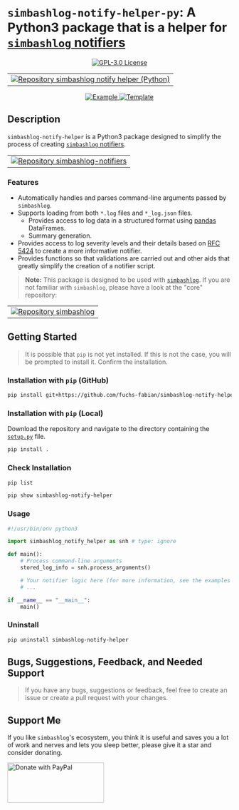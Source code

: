 # `simbashlog-notify-helper-py`: A Python3 package that is a helper for [`simbashlog` notifiers](https://github.com/fuchs-fabian/simbashlog-notifiers)

<p align="center">
  <a href="./LICENSE">
    <img alt="GPL-3.0 License" src="https://img.shields.io/badge/GitHub-GPL--3.0-informational">
  </a>
</p>

<div align="center">
  <table>
    <tr>
      <td>
        <a href="https://github.com/fuchs-fabian/simbashlog-notify-helper-py">
          <img src="https://github-readme-stats.vercel.app/api/pin/?username=fuchs-fabian&repo=simbashlog-notify-helper-py&theme=holi&hide_border=true&border_radius=10" alt="Repository simbashlog notify helper (Python)"/>
        </a>
      </td>
    </tr>
  </table>
</div>

<p align="center">
  <a href="https://github.com/fuchs-fabian/simbashlog-notify-helper-py/blob/main/examples/example.py">
    <img alt="Example" src="https://img.shields.io/website?down_message=offline&label=example&up_color=007aff&up_message=online&url=https%3A%2F%2Fgithub.com%2Ffuchs-fabian%2Fsimbashlog-notify-helper-py%2Fblob%2Fmain%2Fexamples%2Fexample.py" />
  </a>
  <a href="https://github.com/fuchs-fabian/simbashlog-example-notifier">
    <img alt="Template" src="https://img.shields.io/website?down_message=offline&label=template&up_color=007aff&up_message=online&url=https%3A%2F%2Fgithub.com%2Ffuchs-fabian%2Fsimbashlog-example-notifier" />
  </a>
</p>

## Description

`simbashlog-notify-helper` is a Python3 package designed to simplify the process of creating [`simbashlog` notifiers](https://github.com/fuchs-fabian/simbashlog-notifiers).

<div align="left">
  <table>
    <tr>
      <td>
        <a href="https://github.com/fuchs-fabian/simbashlog-notifiers">
          <img src="https://github-readme-stats.vercel.app/api/pin/?username=fuchs-fabian&repo=simbashlog-notifiers&theme=holi&hide_border=true&border_radius=10" alt="Repository simbashlog-notifiers"/>
        </a>
      </td>
    </tr>
  </table>
</div>

### Features

- Automatically handles and parses command-line arguments passed by `simbashlog`.
- Supports loading from both `*.log` files and `*_log.json` files.
  - Provides access to log data in a structured format using [pandas](https://pandas.pydata.org/) DataFrames.
  - Summary generation.
- Provides access to log severity levels and their details based on [RFC 5424](https://tools.ietf.org/html/rfc5424) to create a more informative notifier.
- Provides functions so that validations are carried out and other aids that greatly simplify the creation of a notifier script.

> **Note:** This package is designed to be used with [`simbashlog`](https://github.com/fuchs-fabian/simbashlog). If you are not familiar with `simbashlog`, please have a look at the "core" repository:

<div align="left">
  <table>
    <tr>
      <td>
        <a href="https://github.com/fuchs-fabian/simbashlog">
          <img src="https://github-readme-stats.vercel.app/api/pin/?username=fuchs-fabian&repo=simbashlog&theme=holi&hide_border=true&border_radius=10" alt="Repository simbashlog"/>
        </a>
      </td>
    </tr>
  </table>
</div>

## Getting Started

> It is possible that `pip` is not yet installed. If this is not the case, you will be prompted to install it. Confirm the installation.

### Installation with `pip` (GitHub)

```bash
pip install git+https://github.com/fuchs-fabian/simbashlog-notify-helper-py
```

### Installation with `pip` (Local)

Download the repository and navigate to the directory containing the [`setup.py`](setup.py) file.

```bash
pip install .
```

### Check Installation

```bash
pip list
```

```bash
pip show simbashlog-notify-helper
```

### Usage

```python
#!/usr/bin/env python3

import simbashlog_notify_helper as snh # type: ignore

def main():
    # Process command-line arguments
    stored_log_info = snh.process_arguments()

    # Your notifier logic here (for more information, see the examples in the repository)
    # ...

if __name__ == "__main__":
    main()
```

### Uninstall

```bash
pip uninstall simbashlog-notify-helper
```

## Bugs, Suggestions, Feedback, and Needed Support

> If you have any bugs, suggestions or feedback, feel free to create an issue or create a pull request with your changes.

## Support Me

If you like `simbashlog`'s ecosystem, you think it is useful and saves you a lot of work and nerves and lets you sleep better, please give it a star and consider donating.

<a href="https://www.paypal.com/donate/?hosted_button_id=4G9X8TDNYYNKG" target="_blank">
  <!--
    https://github.com/stefan-niedermann/paypal-donate-button
  -->
  <img src="https://raw.githubusercontent.com/stefan-niedermann/paypal-donate-button/master/paypal-donate-button.png" style="height: 90px; width: 217px;" alt="Donate with PayPal"/>
</a>